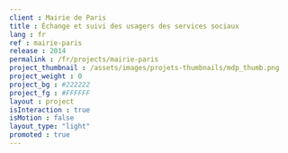 ```yaml
---
client : Mairie de Paris
title : Échange et suivi des usagers des services sociaux
lang : fr
ref : mairie-paris
release : 2014
permalink : /fr/projects/mairie-paris
project_thumbnail : /assets/images/projets-thumbnails/mdp_thumb.png
project_weight : 0
project_bg : #222222
project_fg : #FFFFFF
layout : project
isInteraction : true
isMotion : false
layout_type: "light"
promoted : true
---
```

